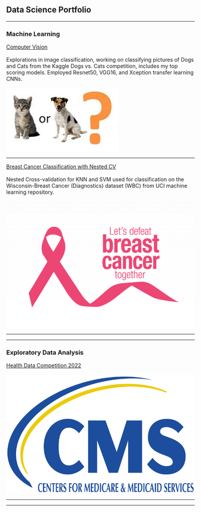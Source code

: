 ## Data Science Portfolio

---

### Machine Learning 

[Computer Vision](https://colab.research.google.com/drive/1KPe_qfrUfJOI-0rueGpRvwpUpdyqpoqT#scrollTo=5sHPuLpl3-uM)
<br><br>
Explorations in image classification, working on classifying pictures of Dogs and Cats from the Kaggle Dogs vs. Cats competition, includes my top scoring models. Employed Resnet50, VGG16, and Xception transfer learning CNNs.
<br><br>
<img src="images/catsvsdogs.jpg?raw=true"/>


---
[Breast Cancer Classification with Nested CV](https://baileythill.github.io/Notebooks/Breast-Cancer-Classification.html)
<br><br>
Nested Cross-validation for KNN and SVM used for classification on the Wisconsin-Breast Cancer (Diagnostics) dataset (WBC) from UCI machine learning repository.
<br><br>
<img src="images/BC.png?raw=true"/>

---

---

### Exploratory Data Analysis

[Health Data Competition 2022](https://github.com/baileythill/Health-Data-Competition)
<br><br>
<img src="images/CMS.png?raw=true"/>

---


---
<p style="font-size:11px">
<!-- Remove above link if you don't want to attibute -->
